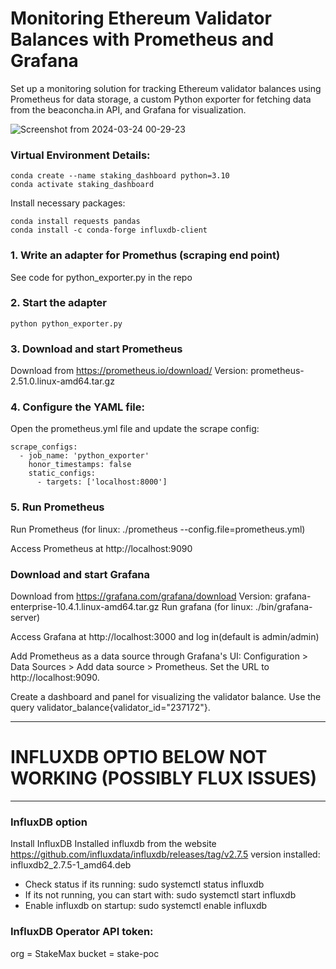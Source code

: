 # Monitoring Ethereum Validator Balances with Prometheus and Grafana
Set up a monitoring solution for tracking Ethereum validator balances using Prometheus for data storage, 
a custom Python exporter for fetching data from the beaconcha.in API, and Grafana for visualization.


![Screenshot from 2024-03-24 00-29-23](https://github.com/mickymultani/ethStaking-grafana-prometheus/assets/42827572/ab73d43f-3250-4988-a8ce-adace0f2e7a5)



### Virtual Environment Details:
```
conda create --name staking_dashboard python=3.10
conda activate staking_dashboard
```

Install necessary packages:
```
conda install requests pandas
conda install -c conda-forge influxdb-client
```

### 1. Write an adapter for Promethus (scraping end point)
See code for python_exporter.py in the repo

### 2. Start the adapter
```
python python_exporter.py
```

### 3. Download and start Prometheus
Download from https://prometheus.io/download/
Version: prometheus-2.51.0.linux-amd64.tar.gz

### 4. Configure the YAML file:
Open the prometheus.yml file  and update the scrape config:

```
scrape_configs:
  - job_name: 'python_exporter'
    honor_timestamps: false
    static_configs:
      - targets: ['localhost:8000']
```

### 5. Run Prometheus
Run Prometheus (for linux: ./prometheus --config.file=prometheus.yml)

Access Prometheus at http://localhost:9090


### Download and start Grafana
Download from https://grafana.com/grafana/download
Version: grafana-enterprise-10.4.1.linux-amd64.tar.gz
Run grafana (for linux: ./bin/grafana-server)

Access Grafana at http://localhost:3000 and log in(default is admin/admin)

Add Prometheus as a data source through Grafana's UI: Configuration > Data Sources > Add data source > Prometheus. 
Set the URL to http://localhost:9090.

Create a dashboard and panel for visualizing the validator balance. 
Use the query validator_balance{validator_id="237172"}.



*******************************************************************************************************************

# INFLUXDB OPTIO BELOW NOT WORKING (POSSIBLY FLUX ISSUES)

*******************************************************************************************************************
### InfluxDB option 
Install InfluxDB
Installed influxdb from the website https://github.com/influxdata/influxdb/releases/tag/v2.7.5
version installed: influxdb2_2.7.5-1_amd64.deb

- Check status if its running: sudo systemctl status influxdb
- If its not running, you can start with: sudo systemctl start influxdb
- Enable influxdb on startup: sudo systemctl enable influxdb

### InfluxDB Operator API token: 
org = StakeMax
bucket = stake-poc

